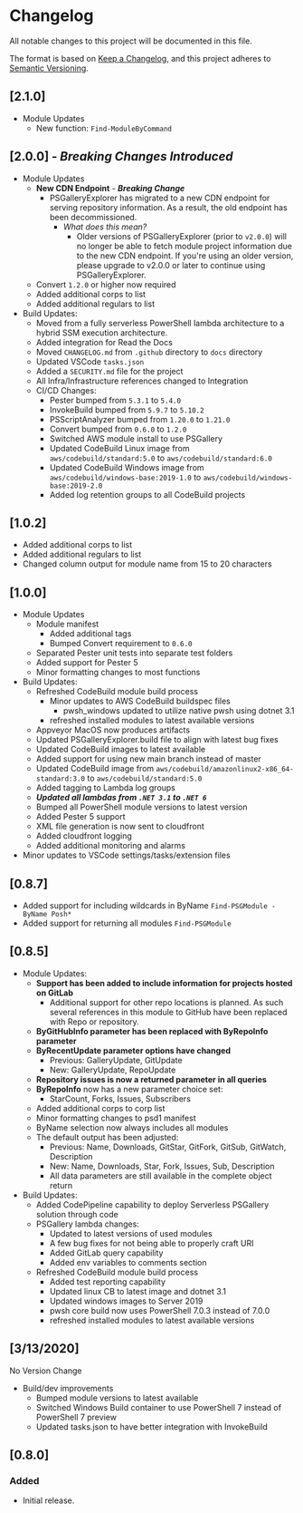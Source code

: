 # Changelog

All notable changes to this project will be documented in this file.

The format is based on [Keep a Changelog](https://keepachangelog.com/en/1.0.0/),
and this project adheres to [Semantic Versioning](https://semver.org/spec/v2.0.0.html).

## [2.1.0]

- Module Updates
    - New function: `Find-ModuleByCommand`

## [2.0.0] - *Breaking Changes Introduced*

- Module Updates
    - **New CDN Endpoint** - ***Breaking Change***
        - PSGalleryExplorer has migrated to a new CDN endpoint for serving repository information. As a result, the old endpoint has been decommissioned.
            - *What does this mean?*
                - Older versions of PSGalleryExplorer (prior to `v2.0.0`) will no longer be able to fetch module project information due to the new CDN endpoint. If you're using an older version, please upgrade to v2.0.0 or later to continue using PSGalleryExplorer.
    - Convert `1.2.0` or higher now required
    - Added additional corps to list
    - Added additional regulars to list
- Build Updates:
    - Moved from a fully serverless PowerShell lambda architecture to a hybrid SSM execution architecture.
    - Added integration for Read the Docs
    - Moved `CHANGELOG.md` from `.github` directory to `docs` directory
    - Updated VSCode `tasks.json`
    - Added a `SECURITY.md` file for the project
    - All Infra/Infrastructure references changed to Integration
    - CI/CD Changes:
        - Pester bumped from `5.3.1` to `5.4.0`
        - InvokeBuild bumped from `5.9.7` to `5.10.2`
        - PSScriptAnalyzer bumped from `1.20.0` to `1.21.0`
        - Convert bumped from `0.6.0` to `1.2.0`
        - Switched AWS module install to use PSGallery
        - Updated CodeBuild Linux image from `aws/codebuild/standard:5.0` to `aws/codebuild/standard:6.0`
        - Updated CodeBuild Windows image from `aws/codebuild/windows-base:2019-1.0` to `aws/codebuild/windows-base:2019-2.0`
        - Added log retention groups to all CodeBuild projects

## [1.0.2]

- Added additional corps to list
- Added additional regulars to list
- Changed column output for module name from 15 to 20 characters

## [1.0.0]

- Module Updates
    - Module manifest
        - Added additional tags
        - Bumped Convert requirement to `0.6.0`
    - Separated Pester unit tests into separate test folders
    - Added support for Pester 5
    - Minor formatting changes to most functions
- Build Updates:
    - Refreshed CodeBuild module build process
        - Minor updates to AWS CodeBuild buildspec files
            - pwsh_windows updated to utilize native pwsh using dotnet 3.1
        - refreshed installed modules to latest available versions
    - Appveyor MacOS now produces artifacts
    - Updated PSGalleryExplorer.build file to align with latest bug fixes
    - Updated CodeBuild images to latest available
    - Added support for using new main branch instead of master
    - Updated CodeBuild image from `aws/codebuild/amazonlinux2-x86_64-standard:3.0` to `aws/codebuild/standard:5.0`
    - Added tagging to Lambda log groups
    - ***Updated all lambdas from `.NET 3.1` to `.NET 6`***
    - Bumped all PowerShell module versions to latest version
    - Added Pester 5 support
    - XML file generation is now sent to cloudfront
    - Added cloudfront logging
    - Added additional monitoring and alarms
- Minor updates to VSCode settings/tasks/extension files

## [0.8.7]

- Added support for including wildcards in ByName `Find-PSGModule -ByName Posh*`
- Added support for returning all modules `Find-PSGModule`

## [0.8.5]

- Module Updates:
    - **Support has been added to include information for projects hosted on GitLab**
        - Additional support for other repo locations is planned. As such several references in this module to GitHub have been replaced with Repo or repository.
    - **ByGitHubInfo parameter has been replaced with ByRepoInfo parameter**
    - **ByRecentUpdate parameter options have changed**
        - Previous: GalleryUpdate, GitUpdate
        - New: GalleryUpdate, RepoUpdate
    - **Repository issues is now a returned parameter in all queries**
    - **ByRepoInfo** now has a new parameter choice set:
        - StarCount, Forks, Issues, Subscribers
    - Added additional corps to corp list
    - Minor formatting changes to psd1 manifest
    - ByName selection now always includes all modules
    - The default output has been adjusted:
        - Previous: Name, Downloads, GitStar, GitFork, GitSub, GitWatch, Description
        - New: Name, Downloads, Star, Fork, Issues, Sub, Description
        - All data parameters are still available in the complete object return
- Build Updates:
    - Added CodePipeline capability to deploy Serverless PSGallery solution through code
    - PSGallery lambda changes:
        - Updated to latest versions of used modules
        - A few bug fixes for not being able to properly craft URI
        - Added GitLab query capability
        - Added env variables to comments section
    - Refreshed CodeBuild module build process
        - Added test reporting capability
        - Updated linux CB to latest image and dotnet 3.1
        - Updated windows images to Server 2019
        - pwsh core build now uses PowerShell 7.0.3 instead of 7.0.0
        - refreshed installed modules to latest available versions

## [3/13/2020]

No Version Change

- Build/dev improvements
    - Bumped module versions to latest available
    - Switched Windows Build container to use PowerShell 7 instead of PowerShell 7 preview
    - Updated tasks.json to have better integration with InvokeBuild

## [0.8.0]

### Added

- Initial release.
